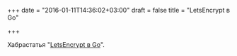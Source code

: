 +++
date = "2016-01-11T14:36:02+03:00"
draft = false
title = "LetsEncrypt в Go"

+++

<p>Хабрастатья &quot;<a href="http://habrahabr.ru/post/274749/">LetsEncrypt в Go</a>&quot;.</p>

